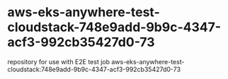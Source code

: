 # aws-eks-anywhere-test-cloudstack-748e9add-9b9c-4347-acf3-992cb35427d0-73
repository for use with E2E test job aws-eks-anywhere-test-cloudstack:748e9add-9b9c-4347-acf3-992cb35427d0-73
